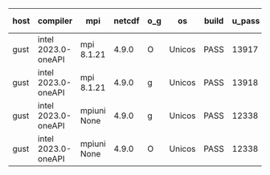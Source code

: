 

| host     | compiler                              | mpi                      | netcdf        | o_g        | os       | build       | u_pass          | u_fail          | s_pass            | s_fail            | e_pass             | e_fail             | nuopc_pass       | nuopc_fail       | artifacts link          |
|----------|---------------------------------------|--------------------------|---------------|------------|----------|-------------|-----------------|-----------------|-------------------|-------------------|--------------------|--------------------|------------------|------------------|-------------------------|
| gust | intel 2023.0-oneAPI | mpi 8.1.21  | 4.9.0  | O | Unicos | PASS | 13917 | 1 | 49 | 0 | 80 | 0 | 52 | 0 | <a href="https://github.com/esmf-org/esmf-test-artifacts/tree/ba8566ceea5128378f9361bd609b40a25d9f6fc2/fix_intel_2023/intel/2023.0-oneAPI/O/mpi/8.1.21" target="_blank">ba8566c</a> | 
| gust | intel 2023.0-oneAPI | mpi 8.1.21  | 4.9.0  | g | Unicos | PASS | 13918 | 0 | 49 | 0 | 80 | 0 | 52 | 0 | <a href="https://github.com/esmf-org/esmf-test-artifacts/tree/01c52d728624b69799ed332c5a4af7b723ef826f/fix_intel_2023/intel/2023.0-oneAPI/g/mpi/8.1.21" target="_blank">01c52d7</a> | 
| gust | intel 2023.0-oneAPI | mpiuni None  | 4.9.0  | g | Unicos | PASS | 12338 | 0 | 8 | 0 | 43 | 0 | None | None | <a href="https://github.com/esmf-org/esmf-test-artifacts/tree/d6225e9e38b7bbb466594aafdfd44a9380df00fe/fix_intel_2023/intel/2023.0-oneAPI/g/mpiuni/None" target="_blank">d6225e9</a> | 
| gust | intel 2023.0-oneAPI | mpiuni None  | 4.9.0  | O | Unicos | PASS | 12338 | 0 | 8 | 0 | 43 | 0 | None | None | <a href="https://github.com/esmf-org/esmf-test-artifacts/tree/2b2fdc013b7479dd1f63cb25596b74a90632c7ec/fix_intel_2023/intel/2023.0-oneAPI/O/mpiuni/None" target="_blank">2b2fdc0</a> | 
